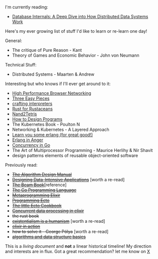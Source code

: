 I'm currently reading:

- [Database Internals: A Deep Dive into How Distributed Data Systems Work](https://www.databass.dev/)

Here's my ever growing list of stuff I'd like to learn or re-learn one day!

General:
- The critique of Pure Reason - Kant
- Theory of Games and Economic Behavior - John von Neumann

Technical Stuff:
- Distributed Systems - Maarten & Andrew

Interesting but who knows if I'll ever get around to it:
- [High Performance Browser Networking](https://hpbn.co/)
- [Three Easy Pieces](https://www.amazon.com/Operating-Systems-Three-Easy-Pieces/dp/198508659X)
- [crafting interpreters](https://craftinginterpreters.com/)
- [Rust for Rustaceans](https://nostarch.com/rust-rustaceans)
- [Nand2Tetris](https://www.nand2tetris.org/)
- [How to Design Programs](https://htdp.org/)
- The Kubernetes Book - Poulton N
- Networking & Kubernetes - A Layered Approach
- [Learn you some erlang (for great good!)](https://learnyousomeerlang.com/content)
- [Erlang in Anger](https://www.erlang-in-anger.com/)
- [Concurrency in Go](https://www.oreilly.com/library/view/concurrency-in-go/9781491941294/)
- The Art of Multiprocessor Programming - Maurice Herlihy & Nir Shavit
- design patterns elements of reusable object-oriented software

Previously read:

- ~~[The Algorithm Design Manual](https://www.amazon.com/Algorithm-Design-Manual-Steven-Skiena/dp/1848000693/)~~
- ~~[Designing Data-Intensive Applications](https://www.oreilly.com/library/view/designing-data-intensive-applications/9781491903063/)~~ [worth a re-read]
- ~~[The Beam Book](https://github.com/happi/theBeamBook)~~[reference]
- ~~[The Go Programming Language](https://www.gopl.io/)~~ 
- ~~[Metaprogramming Elixir](https://pragprog.com/titles/cmelixir/metaprogramming-elixir/)~~
- ~~[Programming Ecto](https://pragprog.com/titles/wmecto/programming-ecto/)~~
- ~~[The little Ecto Cookbook](https://dashbit.co/ebooks/the-little-ecto-cookbook)~~
- ~~[Concurrent data processing in elixir](https://pragprog.com/titles/sgdpelixir/concurrent-data-processing-in-elixir/)~~
- ~~the rust book~~
- ~~[existentialism is a humanism](https://www.goodreads.com/book/show/51985.Existentialism_is_a_Humanism)~~ [worth a re-read]
- ~~[elixir in action](https://www.notion.so/Elixir-in-Action-Book-review-27ff4cbe67f140a688637e1422f11641)~~ 
- ~~how to solve it - George Pólya~~ [worth a re-read]
- ~~[algorithms and data structure basics](https://runestone.academy/ns/books/published/pythonds/index.html)~~

This is a _living document_ and **not** a linear historical timeline! My direction and interests are in flux. Got a great recommendation? let me know on [X](https://www.x.com/haile_lagi)
